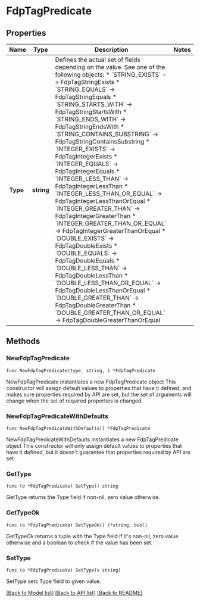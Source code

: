 # FdpTagPredicate

## Properties

Name | Type | Description | Notes
------------ | ------------- | ------------- | -------------
**Type** | **string** | Defines the actual set of fields depending on the value. See one of the following objects:   * &#x60;STRING_EXISTS&#x60; -&gt; FdpTagStringExists  * &#x60;STRING_EQUALS&#x60; -&gt; FdpTagStringEquals  * &#x60;STRING_STARTS_WITH&#x60; -&gt; FdpTagStringStartsWith  * &#x60;STRING_ENDS_WITH&#x60; -&gt; FdpTagStringEndsWith  * &#x60;STRING_CONTAINS_SUBSTRING&#x60; -&gt; FdpTagStringContainsSubstring  * &#x60;INTEGER_EXISTS&#x60; -&gt; FdpTagIntegerExists  * &#x60;INTEGER_EQUALS&#x60; -&gt; FdpTagIntegerEquals  * &#x60;INTEGER_LESS_THAN&#x60; -&gt; FdpTagIntegerLessThan  * &#x60;INTEGER_LESS_THAN_OR_EQUAL&#x60; -&gt; FdpTagIntegerLessThanOrEqual  * &#x60;INTEGER_GREATER_THAN&#x60; -&gt; FdpTagIntegerGreaterThan  * &#x60;INTEGER_GREATER_THAN_OR_EQUAL&#x60; -&gt; FdpTagIntegerGreaterThanOrEqual  * &#x60;DOUBLE_EXISTS&#x60; -&gt; FdpTagDoubleExists  * &#x60;DOUBLE_EQUALS&#x60; -&gt; FdpTagDoubleEquals  * &#x60;DOUBLE_LESS_THAN&#x60; -&gt; FdpTagDoubleLessThan  * &#x60;DOUBLE_LESS_THAN_OR_EQUAL&#x60; -&gt; FdpTagDoubleLessThanOrEqual  * &#x60;DOUBLE_GREATER_THAN&#x60; -&gt; FdpTagDoubleGreaterThan  * &#x60;DOUBLE_GREATER_THAN_OR_EQUAL&#x60; -&gt; FdpTagDoubleGreaterThanOrEqual   | 

## Methods

### NewFdpTagPredicate

`func NewFdpTagPredicate(type_ string, ) *FdpTagPredicate`

NewFdpTagPredicate instantiates a new FdpTagPredicate object
This constructor will assign default values to properties that have it defined,
and makes sure properties required by API are set, but the set of arguments
will change when the set of required properties is changed

### NewFdpTagPredicateWithDefaults

`func NewFdpTagPredicateWithDefaults() *FdpTagPredicate`

NewFdpTagPredicateWithDefaults instantiates a new FdpTagPredicate object
This constructor will only assign default values to properties that have it defined,
but it doesn't guarantee that properties required by API are set

### GetType

`func (o *FdpTagPredicate) GetType() string`

GetType returns the Type field if non-nil, zero value otherwise.

### GetTypeOk

`func (o *FdpTagPredicate) GetTypeOk() (*string, bool)`

GetTypeOk returns a tuple with the Type field if it's non-nil, zero value otherwise
and a boolean to check if the value has been set.

### SetType

`func (o *FdpTagPredicate) SetType(v string)`

SetType sets Type field to given value.



[[Back to Model list]](../README.md#documentation-for-models) [[Back to API list]](../README.md#documentation-for-api-endpoints) [[Back to README]](../README.md)



